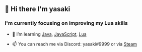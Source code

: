 ## 👋 Hi there I'm yasaki

### I'm currently focusing on improving my Lua skills

- 🌱 I’m learning [Java](https://www.oracle.com/java/), [JavaScript](https://developer.mozilla.org/en-US/docs/Web/JavaScript), [Lua](https://www.lua.org)

- 📫 You can reach me via Discord: yasaki#9999 or via [Steam](https://steamcommunity.com/id/yasaki-/)
